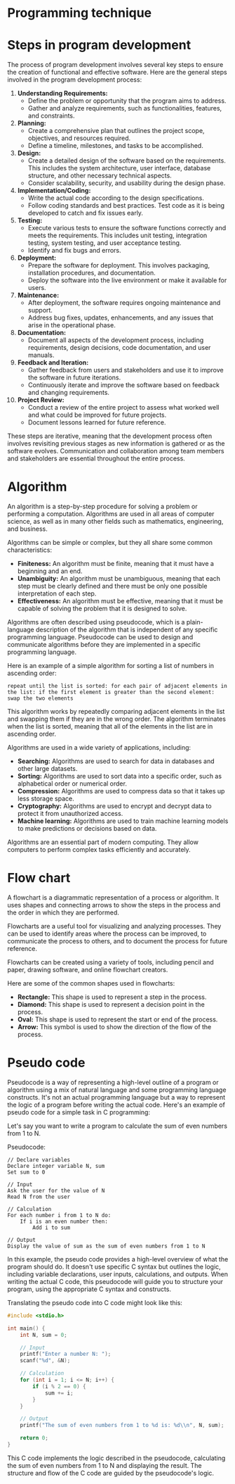# Programming technique

# Steps in program development

The process of program development involves several key steps to ensure the creation of functional and effective software. Here are the general steps involved in the program development process:

1. **Understanding Requirements:**
    - Define the problem or opportunity that the program aims to address.
    - Gather and analyze requirements, such as functionalities, features, and constraints.
2. **Planning:**
    - Create a comprehensive plan that outlines the project scope, objectives, and resources required.
    - Define a timeline, milestones, and tasks to be accomplished.
3. **Design:**
    - Create a detailed design of the software based on the requirements. This includes the system architecture, user interface, database structure, and other necessary technical aspects.
    - Consider scalability, security, and usability during the design phase.
4. **Implementation/Coding:**
    - Write the actual code according to the design specifications.
    - Follow coding standards and best practices. Test code as it is being developed to catch and fix issues early.
5. **Testing:**
    - Execute various tests to ensure the software functions correctly and meets the requirements. This includes unit testing, integration testing, system testing, and user acceptance testing.
    - Identify and fix bugs and errors.
6. **Deployment:**
    - Prepare the software for deployment. This involves packaging, installation procedures, and documentation.
    - Deploy the software into the live environment or make it available for users.
7. **Maintenance:**
    - After deployment, the software requires ongoing maintenance and support.
    - Address bug fixes, updates, enhancements, and any issues that arise in the operational phase.
8. **Documentation:**
    - Document all aspects of the development process, including requirements, design decisions, code documentation, and user manuals.
9. **Feedback and Iteration:**
    - Gather feedback from users and stakeholders and use it to improve the software in future iterations.
    - Continuously iterate and improve the software based on feedback and changing requirements.
10. **Project Review:**
    - Conduct a review of the entire project to assess what worked well and what could be improved for future projects.
    - Document lessons learned for future reference.

These steps are iterative, meaning that the development process often involves revisiting previous stages as new information is gathered or as the software evolves. Communication and collaboration among team members and stakeholders are essential throughout the entire process.

# Algorithm

An algorithm is a step-by-step procedure for solving a problem or performing a computation. Algorithms are used in all areas of computer science, as well as in many other fields such as mathematics, engineering, and business.

Algorithms can be simple or complex, but they all share some common characteristics:

- **Finiteness:** An algorithm must be finite, meaning that it must have a beginning and an end.
- **Unambiguity:** An algorithm must be unambiguous, meaning that each step must be clearly defined and there must be only one possible interpretation of each step.
- **Effectiveness:** An algorithm must be effective, meaning that it must be capable of solving the problem that it is designed to solve.

Algorithms are often described using pseudocode, which is a plain-language description of the algorithm that is independent of any specific programming language. Pseudocode can be used to design and communicate algorithms before they are implemented in a specific programming language.

Here is an example of a simple algorithm for sorting a list of numbers in ascending order:

`repeat until the list is sorted:
    for each pair of adjacent elements in the list:
        if the first element is greater than the second element:
            swap the two elements`

This algorithm works by repeatedly comparing adjacent elements in the list and swapping them if they are in the wrong order. The algorithm terminates when the list is sorted, meaning that all of the elements in the list are in ascending order.

Algorithms are used in a wide variety of applications, including:

- **Searching:** Algorithms are used to search for data in databases and other large datasets.
- **Sorting:** Algorithms are used to sort data into a specific order, such as alphabetical order or numerical order.
- **Compression:** Algorithms are used to compress data so that it takes up less storage space.
- **Cryptography:** Algorithms are used to encrypt and decrypt data to protect it from unauthorized access.
- **Machine learning:** Algorithms are used to train machine learning models to make predictions or decisions based on data.

Algorithms are an essential part of modern computing. They allow computers to perform complex tasks efficiently and accurately.

# Flow chart

A flowchart is a diagrammatic representation of a process or algorithm. It uses shapes and connecting arrows to show the steps in the process and the order in which they are performed.

Flowcharts are a useful tool for visualizing and analyzing processes. They can be used to identify areas where the process can be improved, to communicate the process to others, and to document the process for future reference.

Flowcharts can be created using a variety of tools, including pencil and paper, drawing software, and online flowchart creators.

Here are some of the common shapes used in flowcharts:

- **Rectangle:** This shape is used to represent a step in the process.
- **Diamond:** This shape is used to represent a decision point in the process.
- **Oval:** This shape is used to represent the start or end of the process.
- **Arrow:** This symbol is used to show the direction of the flow of the process.

# Pseudo code

Pseudocode is a way of representing a high-level outline of a program or algorithm using a mix of natural language and some programming language constructs. It's not an actual programming language but a way to represent the logic of a program before writing the actual code. Here's an example of pseudo code for a simple task in C programming:

Let's say you want to write a program to calculate the sum of even numbers from 1 to N.

Pseudocode:

```
// Declare variables
Declare integer variable N, sum
Set sum to 0

// Input
Ask the user for the value of N
Read N from the user

// Calculation
For each number i from 1 to N do:
    If i is an even number then:
        Add i to sum

// Output
Display the value of sum as the sum of even numbers from 1 to N

```

In this example, the pseudo code provides a high-level overview of what the program should do. It doesn't use specific C syntax but outlines the logic, including variable declarations, user inputs, calculations, and outputs. When writing the actual C code, this pseudocode will guide you to structure your program, using the appropriate C syntax and constructs.

Translating the pseudo code into C code might look like this:

```c
#include <stdio.h>

int main() {
    int N, sum = 0;

    // Input
    printf("Enter a number N: ");
    scanf("%d", &N);

    // Calculation
    for (int i = 1; i <= N; i++) {
        if (i % 2 == 0) {
            sum += i;
        }
    }

    // Output
    printf("The sum of even numbers from 1 to %d is: %d\\n", N, sum);

    return 0;
}

```

This C code implements the logic described in the pseudocode, calculating the sum of even numbers from 1 to N and displaying the result. The structure and flow of the C code are guided by the pseudocode's logic.